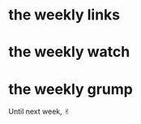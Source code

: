 # the weekly links




# the weekly watch




# the weekly grump




Until next week,
<span class="og">✌︎</span>